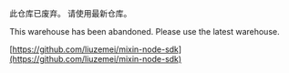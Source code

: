 此仓库已废弃。
请使用最新仓库。

This warehouse has been abandoned.
Please use the latest warehouse.

[https://github.com/liuzemei/mixin-node-sdk](https://github.com/liuzemei/mixin-node-sdk)
